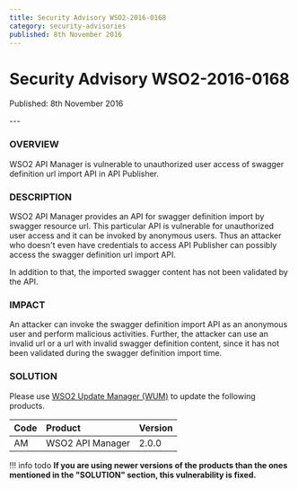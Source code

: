 ```yaml
---
title: Security Advisory WSO2-2016-0168
category: security-advisories
published: 8th November 2016
---
```


# Security Advisory WSO2-2016-0168

<p class="doc-info">Published: 8th November 2016</p>
---

### OVERVIEW
WSO2 API Manager is vulnerable to unauthorized user access of swagger definition url import API in API Publisher.


### DESCRIPTION
WSO2 API Manager provides an API for swagger definition import by swagger resource url. This particular API is vulnerable for unauthorized user access and it can be invoked by anonymous users. Thus an attacker who doesn't even have credentials to access API Publisher can possibly access the swagger definition url import API.

In addition to that, the imported swagger content has not been validated by the API.


### IMPACT
An attacker can invoke the swagger definition import API as an anonymous user and perform malicious activities. Further, the attacker can use an invalid url or a url with invalid swagger definition content, since it has not been validated during the swagger definition import time.


### SOLUTION
Please use [WSO2 Update Manager (WUM)](https://wso2.com/updates/wum/) to update the following products.


| **Code** | **Product** | **Version** |
| :--- | :------ | :------ |
| AM | WSO2 API Manager | 2.0.0 |


!!! info todo
    **If you are using newer versions of the products than the ones mentioned in the "SOLUTION" section, this vulnerability is fixed.**
